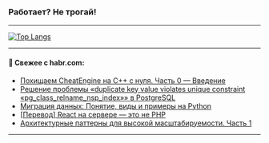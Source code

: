 ### Работает? Не трогай!

---
<!--
#### 🛠️ Technical stack:

![Java](https://img.shields.io/badge/Java-informational?logo=Oracle&style=flat&logoColor=white&color=FF4500)
![Kotlin](https://img.shields.io/badge/Kotlin-informational?logo=Kotlin&style=flat&logoColor=white&color=774D97)
![TS](https://img.shields.io/badge/TypeScript-informational?logo=typeScript&style=flat&logoColor=black&color=017acc)
![Python](https://img.shields.io/badge/Python-informational?logo=Python&style=flat&logoColor=black&color=ffdd54) <br>
![Spring](https://img.shields.io/badge/Spring-informational?logo=Spring&style=flat&logoColor=white&color=6DB33F) 
![SpringBoot](https://img.shields.io/badge/SpringBoot-informational?logo=SpringBoot&style=flat&logoColor=white&color=6DB33F)
![Nest](https://img.shields.io/badge/NestJS-informational?logo=NestJS&style=flat&logoColor=white&color=E0234E) 
![NodeJS](https://img.shields.io/badge/NodeJS-informational?logo=node.js&style=flat&logoColor=white&color=70A760)<br>
![PostgreSQL](https://img.shields.io/badge/PostgreSQL-informational?logo=PostgreSQL&style=flat&logoColor=white&color=DAA520)
![MongoDB](https://img.shields.io/badge/MongoDB-informational?logo=MongoDB&style=flat&logoColor=white&color=870000)
![Apache](https://img.shields.io/badge/Apache-informational?logo=apache&style=flat&logoColor=white&color=f74e28)

___ 
-->

<!--- #### 🛠️ : --->

[![Top Langs](https://github-readme-stats-82jvfl3w3-advtsettinggmailcoms-projects.vercel.app/api/top-langs/?username=zloylis&langs_count=10&hide_title=true&title_color=e6edf3&size_weight=0.5&count_weight=0.5&layout=compact&hide_progress=true&hide_border=true&theme=dracula)](https://github.com/zloylis)

<!---


####  :octocat:&nbsp;&nbsp; Статистика:

![GitHub stats](https://github-readme-stats-u2qms2cxw-advtsettinggmailcoms-projects.vercel.app/api?username=zloylis&show_icons=true&hide_border=true&theme=dracula&title_color=e6edf3&include_all_commits=true&count_private=true&hide_rank=false&hide_title=true&rank_icon=github)
-->
---

#### 💬 Свежее с habr.com:

<!-- BLOG-POST-LIST:START -->
- [Похищаем CheatEngine на C++ с нуля. Часть 0 — Введение](https://habr.com/ru/articles/873028/?utm_source=habrahabr&utm_medium=rss&utm_campaign=873028)
- [Решение проблемы «duplicate key value violates unique constraint «pg_class_relname_nsp_index»» в PostgreSQL](https://habr.com/ru/companies/ibs/articles/872990/?utm_source=habrahabr&utm_medium=rss&utm_campaign=872990)
- [Миграция данных: Понятие, виды и примеры на Python](https://habr.com/ru/articles/872998/?utm_source=habrahabr&utm_medium=rss&utm_campaign=872998)
- [[Перевод] React на сервере — это не PHP](https://habr.com/ru/articles/872988/?utm_source=habrahabr&utm_medium=rss&utm_campaign=872988)
- [Архитектурные паттерны для высокой масштабируемости. Часть 1](https://habr.com/ru/articles/871500/?utm_source=habrahabr&utm_medium=rss&utm_campaign=871500)
<!-- BLOG-POST-LIST:END -->

---
